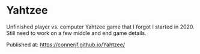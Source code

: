 # Yahtzee

Unfinished player vs. computer Yahtzee game that I forgot I started in 2020. Still need to work on a few middle and end game details.

Published at:
https://connerjf.github.io/Yahtzee/

